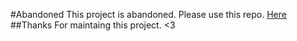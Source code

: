 #Abandoned
This project is abandoned. Please use this repo. [Here](https://github.com/ThorinDev/LiquidCrystal-I2C)
##Thanks
For maintaing this project. <3